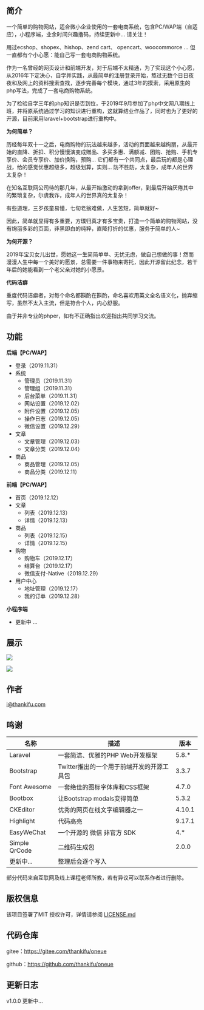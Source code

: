 ## 简介

一个简单的购物网站，适合微小企业使用的一套电商系统，包含PC/WAP端（自适应），小程序端，业余时间兴趣撸码，持续更新中... 请关注！

用过ecshop、shopex、hishop、zend cart、 opencart、woocommorce ... 但一直都有个小心愿：能自己写一套电商购物系统。

作为一名曾经的网页设计和前端开发，对于后端不太精通，为了实现这个小心愿，从2016年下定决心，自学并实践，从最简单的注册登录开始，熬过无数个日日夜夜和及网上的资料搜索查找，逐步完善每个模块，通过3年的摸索，采用原生的php写法，完成了一套电商购物系统。

为了检验自学三年的php知识是否到位，于2019年9月参加了php中文网八期线上班，并将原系统通过学习的知识进行重构，这就算结业作品了，同时也为了更好的开源，目前采用laravel+bootstrap进行重构中。

**为何简单？**

历经每年双十一之后，电商购物的玩法越来越多，活动的页面越来越绚丽，从最开始的直降、折扣、积分慢慢演变成赠品、多买多惠、满额减、团购、抢购、手机专享价、会员专享价、加价换购，预购... 它们都有一个共同点，最后玩的都是心理战，给的感觉优惠超级多，超级划算，实则... 防不胜防，太复杂，成年人的世界太复杂！

在知名互联网公司待的那几年，从最开始激动的拿到offer，到最后开始厌倦其中的繁琐复杂，尔虞我诈，成年人的世界真的太复杂！

有些道理，三岁孩童易懂，七旬老翁难做，人生苦短，简单就好~

因此，简单就显得有多重要，方璞归真才有多宝贵，打造一个简单的购物网站，没有绚丽多彩的页面，非黑即白的纯粹，直降打折的优惠，服务于简单的人~

**为何开源？**

2019年宝贝女儿出世，愿她这一生简简单单、无忧无虑，做自己想做的事！然而漫漫人生中每一个美好的愿景，总需要一件事物来寄托，因此开源留此纪念，若干年后的她能看到一个老父亲对她的小愿景。

**代码洁癖**

重度代码洁癖者，对每个命名都斟酌在斟酌，命名喜欢用英文全名语义化，抛弃缩写，虽然不太入主流，但是符合个人，内心舒服。

由于并非专业的phper，如有不正确指出欢迎指出共同学习交流。

## 功能

**后端【PC/WAP】**

- 登录（2019.11.31）
- 系统
  - 管理员（2019.11.31）
  - 管理组（2019.11.31）
  - 后台菜单（2019.11.31）
  - 网站设置（2019.12.02）
  - 附件设置（2019.12.05）
  - 操作日志（2019.12.05）
  - 微信设置（2019.12.29）
- 文章
  - 文章管理（2019.12.03）
  - 文章分类（2019.12.04）
- 商品
  - 商品管理（2019.12.05）
  - 商品分类（2019.12.11）

**前端【PC/WAP】**

- 首页（2019.12.12）
- 文章
  - 列表（2019.12.13）
  - 详情（2019.12.13）
- 商品
  - 列表（2019.12.15）
  - 详情（2019.12.15）
- 购物
  - 购物车（2019.12.17）
  - 结算台（2019.12.17）
  - 微信支付-Native（2019.12.29）
- 用户中心
  - 地址管理（2019.12.17）
  - 我的订单（2019.12.28）

**小程序端**

- 更新中 ...

## 展示

![](https://img.starslabs.com/uploads/5c8b3d4fadb8d3a0/8bb42a241a42fb84.png)

![](https://img.starslabs.com/uploads/ac7276251d41c2c0/d833b516f874976e.png)

## 作者

i@thankifu.com

## 鸣谢

| 名称          | 描述                                      | 版本   |
| ------------- | ----------------------------------------- | ------ |
| Laravel       | 一套简洁、优雅的PHP Web开发框架           | 5.8.*  |
| Bootstrap     | Twitter推出的一个用于前端开发的开源工具包 | 3.3.7  |
| Font Awesome  | 一套绝佳的图标字体库和CSS框架             | 4.7.0  |
| Bootbox       | 让Bootstrap modals变得简单                | 5.3.2  |
| CKEditor      | 优秀的网页在线文字编辑器之一              | 4.10.1 |
| Highlight     | 代码高亮                                  | 9.17.1 |
| EasyWeChat    | 一个开源的 微信 非官方 SDK                | 4.*    |
| Simple QrCode | 二维码生成包                              | 2.0.0  |
| 更新中...     | 整理后会逐个写入                          |        |

部分代码来自互联网及线上课程老师所教，若有异议可以联系作者进行删除。

## 版权信息

该项目签署了MIT 授权许可，详情请参阅 [LICENSE.md](/LICENSE)

## 代码仓库

gitee：https://gitee.com/thankifu/oneue

github：https://github.com/thankifu/oneue

## 更新日志

v1.0.0 更新中...